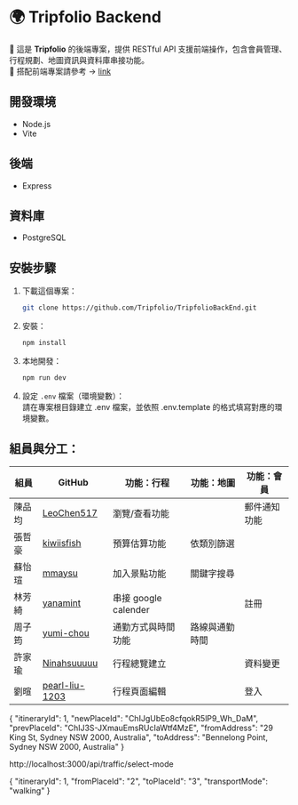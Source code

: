 # 🌍 Tripfolio Backend

📌 這是 **Tripfolio** 的後端專案，提供 RESTful API 支援前端操作，包含會員管理、行程規劃、地圖資訊與資料庫串接功能。
<br>
📌 搭配前端專案請參考 → [link](https://github.com/Tripfolio/TripfolioFrontEnd)

## 開發環境

- Node.js
- Vite

## 後端

- Express

## 資料庫

- PostgreSQL

## 安裝步驟

1. 下載這個專案：
   ```bash
   git clone https://github.com/Tripfolio/TripfolioBackEnd.git
   ```
2. 安裝：
   ```bash
   npm install
   ```
3. 本地開發：
   ```bash
   npm run dev
   ```
4. 設定 `.env` 檔案（環境變數）：
   <br>
   請在專案根目錄建立 .env 檔案，並依照 .env.template 的格式填寫對應的環境變數。

## 組員與分工：

| 組員   | GitHub                                              | 功能：行程           | 功能：地圖     | 功能：會員   |
| ------ | --------------------------------------------------- | -------------------- | -------------- | ------------ |
| 陳品均 | [LeoChen517](https://github.com/LeoChen517)         | 瀏覽/查看功能        |                | 郵件通知功能 |
| 張哲豪 | [kiwiisfish](https://github.com/kiwiisfish)         | 預算估算功能         | 依類別篩選     |              |
| 蘇怡瑄 | [mmaysu](https://github.com/mmaysu)                 | 加入景點功能         | 關鍵字搜尋     |              |
| 林芳綺 | [yanamint](https://github.com/yanamint)             | 串接 google calender |                | 註冊         |
| 周子筠 | [yumi-chou](https://github.com/yumi-chou)           | 通勤方式與時間功能   | 路線與通勤時間 |
| 許家瑜 | [Ninahsuuuuu](https://github.com/Ninahsuuuuu)       | 行程總覽建立         |                | 資料變更     |
| 劉暄   | [pearl-liu-1203](https://github.com/pearl-liu-1203) | 行程頁面編輯         |                | 登入         |



{
  "itineraryId": 1,
  "newPlaceId": "ChIJgUbEo8cfqokR5lP9_Wh_DaM",
  "prevPlaceId": "ChIJ3S-JXmauEmsRUcIaWtf4MzE",
  "fromAddress": "29 King St, Sydney NSW 2000, Australia",
  "toAddress": "Bennelong Point, Sydney NSW 2000, Australia"
}

http://localhost:3000/api/traffic/select-mode

{
  "itineraryId": 1,
  "fromPlaceId": "2",
  "toPlaceId": "3",
  "transportMode": "walking"
}
